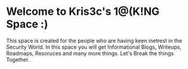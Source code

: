 # Welcome to Kris3c's 1@(K!NG Space :)

This space is created for the people who are having keen inetrest in the Security World. In this space you will get Informational Blogs, Writeups, Roadmaps, Resoruces and many more things. Let's Break the things Together.
